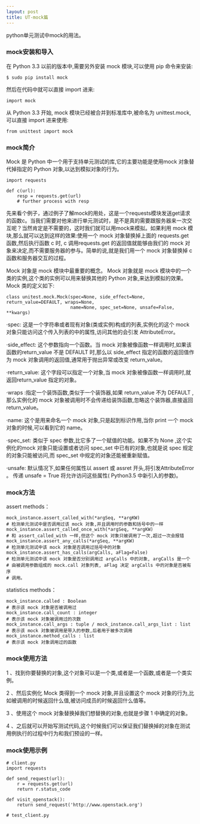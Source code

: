 ```yaml
---
layout: post
title: UT-mock篇
---
```


python单元测试中mock的用法。

### mock安装和导入

在 Python 3.3 以前的版本中,需要另外安装 mock 模块,可以使用 pip 命令来安装:

    $ sudo pip install mock

然后在代码中就可以直接 import 进来:

    import mock

从 Python 3.3 开始, mock 模块已经被合并到标准库中,被命名为 unittest.mock,可以直接 import 进来使用:

    from unittest import mock

### mock简介

Mock 是 Python 中一个用于支持单元测试的库,它的主要功能是使用mock 对象替代掉指定的 Python 对象,以达到模拟对象的行为。

    import requests
    
    def c(url):
        resp = requests.get(url)
        # further process with resp

先来看个例子，通过例子了解mock的用处，这是一个requests模块发送get请求的函数c。当我们需要对他来进行单元测试时，是不是真的需要跟服务器来一次交互呢？当然肯定是不需要的，这时我们就可以用mock来模拟。如果利用 mock 模块,那么就可以达到这样的效果:使用一个 mock 对象替换掉上面的 requests.get 函数,然后执行函数 c 时, c 调用requests.get 的返回值就能够由我们的 mock 对象来决定,而不需要服务器的参与。简单的说,就是我们用一个 mock 对象替换掉 c 函数和服务器交互的过程。

Mock 对象是 mock 模块中最重要的概念。 Mock 对象就是 mock 模块中的一个类的实例,这个类的实例可以用来替换其他的 Python 对象,来达到模拟的效果。 Mock 类的定义如下:

    class unitest.mock.Mock(spec=None, side_effect=None, return_value=DEFAULT, wraps=None, 
                            name=None, spec_set=None, unsafe=False, **kwargs)

·spec: 这是一个字符串或者现有对象(类或实例)构成的列表,实例化的这个 mock 对象只能访问这个传入列表的中的属性,访问其他的会引发 AttributeError。

·side_effect: 这个参数指向一个函数。当 mock 对象被像函数一样调用时,如果该函数的return_value 不是 DEFAULT 时,那么以 side_effect 指定的函数的返回值作为 mock 对象调用的返回值,通常用于抛出异常或改变 return_value。

·return_value: 这个字段可以指定一个对象,当 mock 对象被像函数一样调用时,就返回return_value 指定的对象。

·wraps :指定一个装饰函数,类似于一个装饰器,如果 return_value 不为 DEFAULT ,那么实例化的 mock 对象被调用时不会传递给装饰函数,忽略这个装饰器,直接返回 return_value。

·name: 这个是用来命名一个 mock 对象,只是起到标识作用,当你 print 一个 mock 对象的时候,可以看到它的 name。

·spec_set: 类似于 spec 参数,比它多了一个赋值的功能。如果不为 None ,这个实例化的mock 对象只能设置或者访问 spec_set 中已有的对象,也就是说 spec 规定的对象只能被访问,而 spec_set 中规定的对象还能被重新赋值。

·unsafe: 默认情况下,如果任何属性以 assert 或 assret 开头,将引发AttributeError 。 传递 unsafe = True 将允许访问这些属性( Python3.5 中新引入的参数)。

### mock方法

assert methods：

    mock_instance.assert_called_with(*argSeq, **argKW)
    # 检测单元测试中是否调用过该 mock 对象,并且调用时的参数和括号中的一样
    mock_instance.assert_called_once_with(*argSeq, **argKW)
    # 和 assert_called_with 一样,但这个 mock 对象只被调用了一次,超过一次会报错
    mock_instance.assert_any_calls(*argSeq, **argKW)
    # 检测单元测试中该 mock 对象是否调用过括号中的对象
    mock_instance.assert_has_calls(argCalls, aFlag=False)
    # 检测单元测试中该 mock 对象是否分别调用过 argCalls 中的对象, argCalls 是一个
    # 由被调用参数组成的 mock.call 对象列表, aFlag 决定 argCalls 中的对象是否被有序
    # 调用。

statistics methods：

    mock_instance.called : Boolean
    # 表示该 mock 对象是否被调用过
    mock_instance.call_count : integer
    # 表示该 mock 对象被调用过的次数
    mock_instance.call_args : tuple / mock_instance.call_args_list : list
    # 表示该 mock 对象被调用是带入的参数,后者用于被多次调用
    mock_instance.method_calls : list
    # 表示该 mock 对象调用过的函数

### mock使用方法


1 、找到你要替换的对象,这个对象可以是一个类,或者是一个函数,或者是一个类实例。

2 、然后实例化 Mock 类得到一个 mock 对象,并且设置这个 mock 对象的行为,比如被调用的时候返回什么值,被访问成员的时候返回什么值等。

3 、使用这个 mock 对象替换掉我们想替换的对象,也就是步骤 1 中确定的对象。

4 、之后就可以开始写测试代码,这个时候我们可以保证我们替换掉的对象在测试用例执行的过程中行为和我们预设的一样。

### mock使用示例

    # client.py
    import requests

    def send_request(url):
        r = requests.get(url)
        return r.status_code

    def visit_openstack():
        return send_request('http://www.openstack.org')

    # test_client.py

